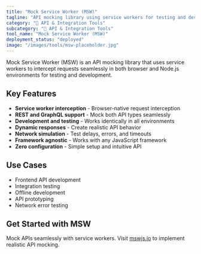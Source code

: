 ```yaml
---
title: "Mock Service Worker (MSW)"
tagline: "API mocking library using service workers for testing and development"
category: "🔗 API & Integration Tools"
subcategory: "🔗 API & Integration Tools"
tool_name: "Mock Service Worker (MSW)"
deployment_status: "deployed"
image: "/images/tools/msw-placeholder.jpg"
---
```

Mock Service Worker (MSW) is an API mocking library that uses service workers to intercept requests seamlessly in both browser and Node.js environments for testing and development.

## Key Features

- **Service worker interception** - Browser-native request interception
- **REST and GraphQL support** - Mock both API types seamlessly
- **Development and testing** - Works identically in all environments
- **Dynamic responses** - Create realistic API behavior
- **Network simulation** - Test delays, errors, and timeouts
- **Framework agnostic** - Works with any JavaScript framework
- **Zero configuration** - Simple setup and intuitive API

## Use Cases

- Frontend API development
- Integration testing
- Offline development
- API prototyping
- Network error testing

## Get Started with MSW

Mock APIs seamlessly with service workers. Visit [mswjs.io](https://mswjs.io) to implement realistic API mocking.